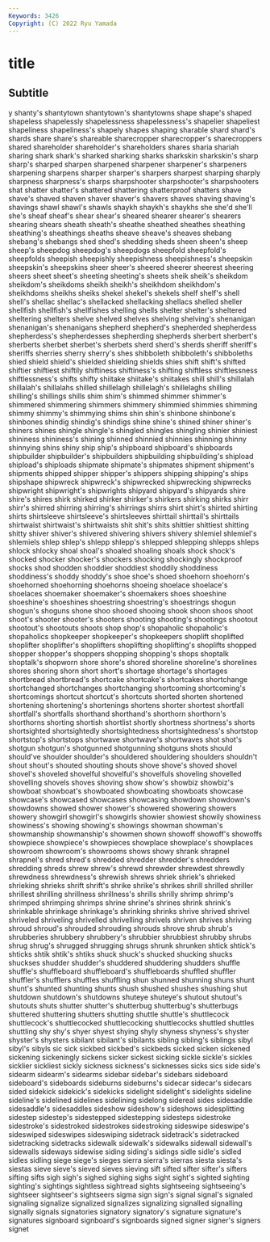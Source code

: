 ```yaml
---
Keywords: 3426
Copyright: (C) 2022 Ryu Yamada
---
```



# title

## Subtitle
y shanty's shantytown shantytown's shantytowns shape shape's shaped
shapeless shapelessly shapelessness shapelessness's shapelier shapeliest shapeliness shapeliness's shapely shapes
shaping sharable shard shard's shards share share's shareable sharecropper sharecropper's
sharecroppers shared shareholder shareholder's shareholders shares sharia shariah sharing shark
shark's sharked sharking sharks sharkskin sharkskin's sharp sharp's sharped sharpen
sharpened sharpener sharpener's sharpeners sharpening sharpens sharper sharper's sharpers sharpest
sharping sharply sharpness sharpness's sharps sharpshooter sharpshooter's sharpshooters shat shatter
shatter's shattered shattering shatterproof shatters shave shave's shaved shaven shaver
shaver's shavers shaves shaving shaving's shavings shawl shawl's shawls shaykh
shaykh's shaykhs she she'd she'll she's sheaf sheaf's shear shear's
sheared shearer shearer's shearers shearing shears sheath sheath's sheathe sheathed
sheathes sheathing sheathing's sheathings sheaths sheave sheave's sheaves shebang shebang's
shebangs shed shed's shedding sheds sheen sheen's sheep sheep's sheepdog
sheepdog's sheepdogs sheepfold sheepfold's sheepfolds sheepish sheepishly sheepishness sheepishness's sheepskin
sheepskin's sheepskins sheer sheer's sheered sheerer sheerest sheering sheers sheet
sheet's sheeting sheeting's sheets sheik sheik's sheikdom sheikdom's sheikdoms sheikh
sheikh's sheikhdom sheikhdom's sheikhdoms sheikhs sheiks shekel shekel's shekels shelf
shelf's shell shell's shellac shellac's shellacked shellacking shellacs shelled sheller
shellfish shellfish's shellfishes shelling shells shelter shelter's sheltered sheltering shelters
shelve shelved shelves shelving shelving's shenanigan shenanigan's shenanigans shepherd shepherd's
shepherded shepherdess shepherdess's shepherdesses shepherding shepherds sherbert sherbert's sherberts sherbet
sherbet's sherbets sherd sherd's sherds sheriff sheriff's sheriffs sherries sherry
sherry's shes shibboleth shibboleth's shibboleths shied shield shield's shielded shielding
shields shies shift shift's shifted shiftier shiftiest shiftily shiftiness shiftiness's
shifting shiftless shiftlessness shiftlessness's shifts shifty shiitake shiitake's shiitakes shill
shill's shillalah shillalah's shillalahs shilled shillelagh shillelagh's shillelaghs shilling shilling's
shillings shills shim shim's shimmed shimmer shimmer's shimmered shimmering shimmers
shimmery shimmied shimmies shimming shimmy shimmy's shimmying shims shin shin's
shinbone shinbone's shinbones shindig shindig's shindigs shine shine's shined shiner
shiner's shiners shines shingle shingle's shingled shingles shingling shinier shiniest
shininess shininess's shining shinned shinnied shinnies shinning shinny shinnying shins
shiny ship ship's shipboard shipboard's shipboards shipbuilder shipbuilder's shipbuilders shipbuilding
shipbuilding's shipload shipload's shiploads shipmate shipmate's shipmates shipment shipment's shipments
shipped shipper shipper's shippers shipping shipping's ships shipshape shipwreck shipwreck's
shipwrecked shipwrecking shipwrecks shipwright shipwright's shipwrights shipyard shipyard's shipyards shire
shire's shires shirk shirked shirker shirker's shirkers shirking shirks shirr
shirr's shirred shirring shirring's shirrings shirrs shirt shirt's shirted shirting
shirts shirtsleeve shirtsleeve's shirtsleeves shirttail shirttail's shirttails shirtwaist shirtwaist's shirtwaists
shit shit's shits shittier shittiest shitting shitty shiver shiver's shivered
shivering shivers shivery shlemiel shlemiel's shlemiels shlep shlep's shlepp shlepp's
shlepped shlepping shlepps shleps shlock shlocky shoal shoal's shoaled shoaling
shoals shock shock's shocked shocker shocker's shockers shocking shockingly shockproof
shocks shod shodden shoddier shoddiest shoddily shoddiness shoddiness's shoddy shoddy's
shoe shoe's shoed shoehorn shoehorn's shoehorned shoehorning shoehorns shoeing shoelace
shoelace's shoelaces shoemaker shoemaker's shoemakers shoes shoeshine shoeshine's shoeshines shoestring
shoestring's shoestrings shogun shogun's shoguns shone shoo shooed shooing shook
shoon shoos shoot shoot's shooter shooter's shooters shooting shooting's shootings
shootout shootout's shootouts shoots shop shop's shopaholic shopaholic's shopaholics shopkeeper
shopkeeper's shopkeepers shoplift shoplifted shoplifter shoplifter's shoplifters shoplifting shoplifting's shoplifts
shopped shopper shopper's shoppers shopping shopping's shops shoptalk shoptalk's shopworn
shore shore's shored shoreline shoreline's shorelines shores shoring shorn short
short's shortage shortage's shortages shortbread shortbread's shortcake shortcake's shortcakes shortchange
shortchanged shortchanges shortchanging shortcoming shortcoming's shortcomings shortcut shortcut's shortcuts shorted
shorten shortened shortening shortening's shortenings shortens shorter shortest shortfall shortfall's
shortfalls shorthand shorthand's shorthorn shorthorn's shorthorns shorting shortish shortlist shortly
shortness shortness's shorts shortsighted shortsightedly shortsightedness shortsightedness's shortstop shortstop's shortstops
shortwave shortwave's shortwaves shot shot's shotgun shotgun's shotgunned shotgunning shotguns
shots should should've shoulder shoulder's shouldered shouldering shoulders shouldn't shout
shout's shouted shouting shouts shove shove's shoved shovel shovel's shoveled
shovelful shovelful's shovelfuls shoveling shovelled shovelling shovels shoves shoving show
show's showbiz showbiz's showboat showboat's showboated showboating showboats showcase showcase's
showcased showcases showcasing showdown showdown's showdowns showed shower shower's showered
showering showers showery showgirl showgirl's showgirls showier showiest showily showiness
showiness's showing showing's showings showman showman's showmanship showmanship's showmen shown
showoff showoff's showoffs showpiece showpiece's showpieces showplace showplace's showplaces showroom
showroom's showrooms shows showy shrank shrapnel shrapnel's shred shred's shredded
shredder shredder's shredders shredding shreds shrew shrew's shrewd shrewder shrewdest
shrewdly shrewdness shrewdness's shrewish shrews shriek shriek's shrieked shrieking shrieks
shrift shrift's shrike shrike's shrikes shrill shrilled shriller shrillest shrilling
shrillness shrillness's shrills shrilly shrimp shrimp's shrimped shrimping shrimps shrine
shrine's shrines shrink shrink's shrinkable shrinkage shrinkage's shrinking shrinks shrive
shrived shrivel shriveled shriveling shrivelled shrivelling shrivels shriven shrives shriving
shroud shroud's shrouded shrouding shrouds shrove shrub shrub's shrubberies shrubbery
shrubbery's shrubbier shrubbiest shrubby shrubs shrug shrug's shrugged shrugging shrugs
shrunk shrunken shtick shtick's shticks shtik shtik's shtiks shuck shuck's
shucked shucking shucks shuckses shudder shudder's shuddered shuddering shudders shuffle
shuffle's shuffleboard shuffleboard's shuffleboards shuffled shuffler shuffler's shufflers shuffles shuffling
shun shunned shunning shuns shunt shunt's shunted shunting shunts shush
shushed shushes shushing shut shutdown shutdown's shutdowns shuteye shuteye's shutout
shutout's shutouts shuts shutter shutter's shutterbug shutterbug's shutterbugs shuttered shuttering
shutters shutting shuttle shuttle's shuttlecock shuttlecock's shuttlecocked shuttlecocking shuttlecocks shuttled
shuttles shuttling shy shy's shyer shyest shying shyly shyness shyness's
shyster shyster's shysters sibilant sibilant's sibilants sibling sibling's siblings sibyl
sibyl's sibyls sic sick sickbed sickbed's sickbeds sicked sicken sickened
sickening sickeningly sickens sicker sickest sicking sickle sickle's sickles sicklier
sickliest sickly sickness sickness's sicknesses sicks sics side side's sidearm
sidearm's sidearms sidebar sidebar's sidebars sideboard sideboard's sideboards sideburns sideburns's
sidecar sidecar's sidecars sided sidekick sidekick's sidekicks sidelight sidelight's sidelights
sideline sideline's sidelined sidelines sidelining sidelong sidereal sides sidesaddle sidesaddle's
sidesaddles sideshow sideshow's sideshows sidesplitting sidestep sidestep's sidestepped sidestepping sidesteps
sidestroke sidestroke's sidestroked sidestrokes sidestroking sideswipe sideswipe's sideswiped sideswipes sideswiping
sidetrack sidetrack's sidetracked sidetracking sidetracks sidewalk sidewalk's sidewalks sidewall sidewall's
sidewalls sideways sidewise siding siding's sidings sidle sidle's sidled sidles
sidling siege siege's sieges sierra sierra's sierras siesta siesta's siestas
sieve sieve's sieved sieves sieving sift sifted sifter sifter's sifters
sifting sifts sigh sigh's sighed sighing sighs sight sight's sighted
sighting sighting's sightings sightless sightread sights sightseeing sightseeing's sightseer sightseer's
sightseers sigma sign sign's signal signal's signaled signaling signalize signalized
signalizes signalizing signalled signalling signally signals signatories signatory signatory's signature
signature's signatures signboard signboard's signboards signed signer signer's signers signet

